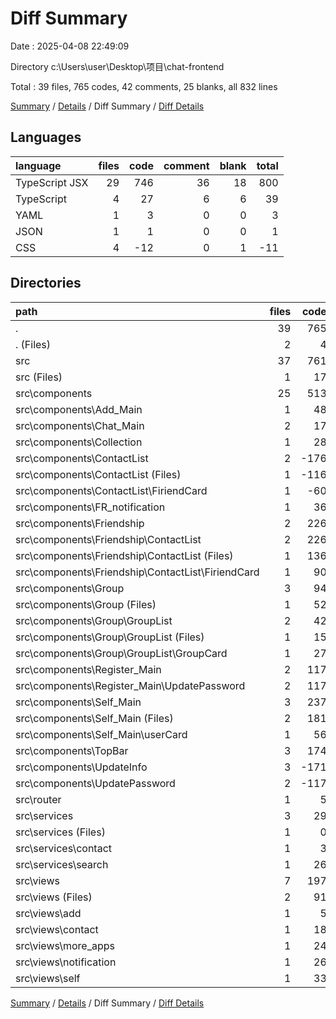 # Diff Summary

Date : 2025-04-08 22:49:09

Directory c:\\Users\\user\\Desktop\\项目\\chat-frontend

Total : 39 files,  765 codes, 42 comments, 25 blanks, all 832 lines

[Summary](results.md) / [Details](details.md) / Diff Summary / [Diff Details](diff-details.md)

## Languages
| language | files | code | comment | blank | total |
| :--- | ---: | ---: | ---: | ---: | ---: |
| TypeScript JSX | 29 | 746 | 36 | 18 | 800 |
| TypeScript | 4 | 27 | 6 | 6 | 39 |
| YAML | 1 | 3 | 0 | 0 | 3 |
| JSON | 1 | 1 | 0 | 0 | 1 |
| CSS | 4 | -12 | 0 | 1 | -11 |

## Directories
| path | files | code | comment | blank | total |
| :--- | ---: | ---: | ---: | ---: | ---: |
| . | 39 | 765 | 42 | 25 | 832 |
| . (Files) | 2 | 4 | 0 | 0 | 4 |
| src | 37 | 761 | 42 | 25 | 828 |
| src (Files) | 1 | 17 | 1 | 0 | 18 |
| src\\components | 25 | 513 | 38 | 17 | 568 |
| src\\components\\Add_Main | 1 | 48 | 0 | 3 | 51 |
| src\\components\\Chat_Main | 2 | 17 | 19 | -5 | 31 |
| src\\components\\Collection | 1 | 28 | 6 | -1 | 33 |
| src\\components\\ContactList | 2 | -176 | -7 | -11 | -194 |
| src\\components\\ContactList (Files) | 1 | -116 | -7 | -9 | -132 |
| src\\components\\ContactList\\FiriendCard | 1 | -60 | 0 | -2 | -62 |
| src\\components\\FR_notification | 1 | 36 | 6 | -4 | 38 |
| src\\components\\Friendship | 2 | 226 | 9 | 14 | 249 |
| src\\components\\Friendship\\ContactList | 2 | 226 | 9 | 14 | 249 |
| src\\components\\Friendship\\ContactList (Files) | 1 | 136 | 7 | 10 | 153 |
| src\\components\\Friendship\\ContactList\\FiriendCard | 1 | 90 | 2 | 4 | 96 |
| src\\components\\Group | 3 | 94 | 0 | 11 | 105 |
| src\\components\\Group (Files) | 1 | 52 | 0 | 10 | 62 |
| src\\components\\Group\\GroupList | 2 | 42 | 0 | 1 | 43 |
| src\\components\\Group\\GroupList (Files) | 1 | 15 | 0 | 0 | 15 |
| src\\components\\Group\\GroupList\\GroupCard | 1 | 27 | 0 | 1 | 28 |
| src\\components\\Register_Main | 2 | 117 | 0 | 14 | 131 |
| src\\components\\Register_Main\\UpdatePassword | 2 | 117 | 0 | 14 | 131 |
| src\\components\\Self_Main | 3 | 237 | 6 | 26 | 269 |
| src\\components\\Self_Main (Files) | 2 | 181 | 6 | 22 | 209 |
| src\\components\\Self_Main\\userCard | 1 | 56 | 0 | 4 | 60 |
| src\\components\\TopBar | 3 | 174 | 5 | 7 | 186 |
| src\\components\\UpdateInfo | 3 | -171 | -6 | -23 | -200 |
| src\\components\\UpdatePassword | 2 | -117 | 0 | -14 | -131 |
| src\\router | 1 | 5 | 0 | 0 | 5 |
| src\\services | 3 | 29 | 3 | 6 | 38 |
| src\\services (Files) | 1 | 0 | 1 | 0 | 1 |
| src\\services\\contact | 1 | 3 | 2 | 1 | 6 |
| src\\services\\search | 1 | 26 | 0 | 5 | 31 |
| src\\views | 7 | 197 | 0 | 2 | 199 |
| src\\views (Files) | 2 | 91 | 0 | 1 | 92 |
| src\\views\\add | 1 | 5 | 0 | 2 | 7 |
| src\\views\\contact | 1 | 18 | 0 | 2 | 20 |
| src\\views\\more_apps | 1 | 24 | 0 | -1 | 23 |
| src\\views\\notification | 1 | 26 | 0 | -1 | 25 |
| src\\views\\self | 1 | 33 | 0 | -1 | 32 |

[Summary](results.md) / [Details](details.md) / Diff Summary / [Diff Details](diff-details.md)